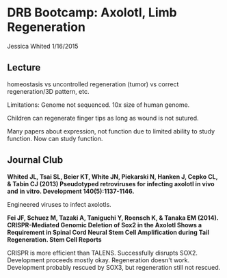 # DRB Bootcamp: Axolotl, Limb Regeneration

Jessica Whited
1/16/2015

## Lecture

homeostasis vs uncontrolled regeneration (tumor) vs correct regeneration/3D pattern, etc.

Limitations: Genome not sequenced. 10x size of human genome.

Children can regenerate finger tips as long as wound is not sutured.

Many papers about expression, not function due to limited ability to study function.  Now can study function.

## Journal Club

**Whited JL, Tsai SL, Beier KT, White JN, Piekarski N, Hanken J, Cepko CL, & Tabin CJ (2013) Pseudotyped retroviruses for infecting axolotl in vivo and in vitro. Development 140(5):1137-1146.**

Engineered viruses to infect axolotls.

**Fei JF, Schuez M, Tazaki A, Taniguchi Y, Roensch K, & Tanaka EM (2014). CRISPR-Mediated Genomic Deletion of Sox2 in the Axolotl Shows a Requirement in Spinal Cord Neural Stem Cell Amplification during Tail Regeneration. Stem Cell Reports**

CRISPR is more efficient than TALENS.  Successfully disrupts SOX2.  Development proceeds mostly okay.  Regeneration doesn't work.  Development probably rescued by SOX3, but regeneration still not rescued.
